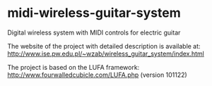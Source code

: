 midi-wireless-guitar-system
===========================

Digital wireless system with MIDI controls for electric guitar

The website of the project with detailed description is available at: 
http://www.ise.pw.edu.pl/~wzab/wireless_guitar_system/index.html

The project is based on the LUFA framework:
http://www.fourwalledcubicle.com/LUFA.php
(version 101122)
